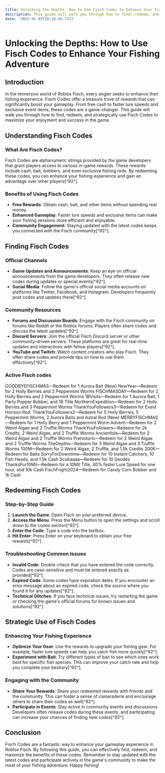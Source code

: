 ```yaml
---
title: Unlocking the Depths  How to Use Fisch Codes to Enhance Your Fishing Adventure
description: This guide will walk you through how to find, redeem, and strategically use Fisch Codes to maximize your enjoyment and success in the game.
date: '2025-01-03T20:20:40.737Z'
---
```


# Unlocking the Depths: How to Use Fisch Codes to Enhance Your Fishing Adventure

## Introduction

In the immersive world of Roblox Fisch, every angler seeks to enhance their fishing experience. Fisch Codes offer a treasure trove of rewards that can significantly boost your gameplay. From free cash to faster lure speeds and exclusive event items, these codes are a game-changer. This guide will walk you through how to find, redeem, and strategically use Fisch Codes to maximize your enjoyment and success in the game.

## Understanding Fisch Codes

### What Are Fisch Codes?

Fisch Codes are alphanumeric strings provided by the game developers that grant players access to various in-game rewards. These rewards include cash, bait, bobbers, and even exclusive fishing rods. By redeeming these codes, you can enhance your fishing experience and gain an advantage over other players[^92^].

### Benefits of Using Fisch Codes

- **Free Rewards**: Obtain cash, bait, and other items without spending real money.
- **Enhanced Gameplay**: Faster lure speeds and exclusive items can make your fishing sessions more efficient and enjoyable.
- **Community Engagement**: Staying updated with the latest codes keeps you connected with the Fisch community[^92^].

## Finding Fisch Codes

### Official Channels

- **Game Updates and Announcements**: Keep an eye on official announcements from the game developers. They often release new codes during updates or special events[^92^].
- **Social Media**: Follow the game's official social media accounts on platforms like Twitter, Facebook, and Instagram. Developers frequently post codes and updates there[^92^].

### Community Resources

- **Forums and Discussion Boards**: Engage with the Fisch community on forums like Reddit or the Roblox forums. Players often share codes and discuss the latest updates[^92^].
- **Discord Servers**: Join the official Fisch Discord server or other community-driven servers. These platforms are great for real-time updates and interactions with fellow players[^92^].
- **YouTube and Twitch**: Watch content creators who play Fisch. They often share codes and provide tips on how to use them effectively[^92^].

### Active Fisch codes 
GOODBYEFISCHMAS—Redeem for 1 Aurora Bait (New)
NewYear—Redeem for 2 Holly Berries and 2 Peppermint Worms
FISCHMASDAY—Redeem for 2 Holly Berries and 2 Peppermint Worms
1BVisits—Redeem for 1 Aurora Bait, 1 Party Popper Bobber, and 1B Title
NorthernExpedition—Redeem for 2 Holly Berries and 3 Peppermint Worms
ThankYouFollowers3—Redeem for Event Horizon Rod.
ThankYouFollowers2—Redeem for 5 Holly Berries, 5 Peppermint Worms, 2 Aurora Baits and Astral Rod (New)
MERRYFISCHMAS—Redeem for 1 Holly Berry and 1 Peppermint Worm
Advent—Redeem for 2 Weird Algae and 2 Truffle Worms
ThankYouFollowers—Redeem for 2k Credits, 2 Weird Algae, and 2 Truffle Worms
AncientIsle—Redeem for 2 Weird Algae and 2 Truffle Worms
Prehistoric—Redeem for 2 Weird Algae and 2 Truffle Worms
TheDepths—Redeem for 3 Weird Algae and 3 Truffle Worms
100M—Redeem for 2 Weird Algae, 2 Truffle, and 1,5k Credits
200K—Redeem for Baits
SorryForDowntime—Redeem for 10 Instant Catchers, 10 Fish Heads, and 1.5k Cash
Scubaaaa—Redeem for 10 Geodes
ThanksFor10Mil—Redeem for a 10Mil Title, 40% faster Lure Speed for one hour, and 10k Cash
FischFright2024—Redeem for Candy Corn Bobber and 1k Cash

## Redeeming Fisch Codes

### Step-by-Step Guide

1. **Launch the Game**: Open Fisch on your preferred device.
2. **Access the Menu**: Press the Menu button to open the settings and scroll down to the codes section[^92^].
3. **Enter the Code**: Type a code into the textbox.
4. **Hit Enter**: Press Enter on your keyboard to obtain your free rewards[^92^].

### Troubleshooting Common Issues

- **Invalid Code**: Double-check that you have entered the code correctly. Codes are case-sensitive and must be entered exactly as provided[^92^].
- **Expired Code**: Some codes have expiration dates. If you encounter an error message about an expired code, check the source where you found it for any updates[^92^].
- **Technical Glitches**: If you face technical issues, try restarting the game or checking the game's official forums for known issues and solutions[^92^].

## Strategic Use of Fisch Codes

### Enhancing Your Fishing Experience

- **Optimize Your Gear**: Use the rewards to upgrade your fishing gear. For example, faster lure speeds can help you catch fish more quickly[^92^].
- **Experiment with Bait**: Try different types of bait to see which ones work best for specific fish species. This can improve your catch rate and help you complete your bestiary[^92^].

### Engaging with the Community

- **Share Your Rewards**: Share your redeemed rewards with friends and the community. This can foster a sense of camaraderie and encourage others to share their codes as well[^92^].
- **Participate in Events**: Stay active in community events and discussions. Developers often release codes during these events, and participating can increase your chances of finding new codes[^92^].

## Conclusion

Fisch Codes are a fantastic way to enhance your gameplay experience in Roblox Fisch. By following this guide, you can effectively find, redeem, and maximize the benefits of these codes. Remember to stay updated with the latest codes and participate actively in the game's community to make the most of your fishing adventure. Happy fishing!